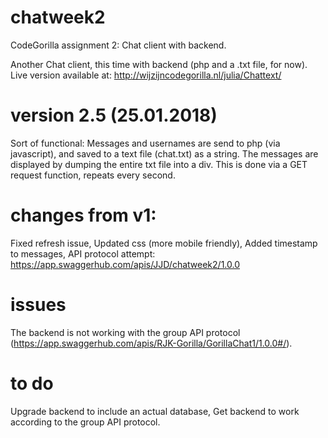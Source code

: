 # chatweek2
CodeGorilla assignment 2: Chat client with backend. 

Another Chat client, this time with backend (php and a .txt file, for now). Live version available at: http://wijzijncodegorilla.nl/julia/Chattext/
 
# version 2.5 (25.01.2018)
Sort of functional: Messages and usernames are send to php (via javascript), and saved to a text file (chat.txt) as a string. 
The messages are displayed by dumping the entire txt file into a div. This is done via a GET request function, repeats every second. 
 
# changes from v1:
Fixed refresh issue,
Updated css (more mobile friendly),
Added timestamp to messages,
API protocol attempt: https://app.swaggerhub.com/apis/JJD/chatweek2/1.0.0

# issues
The backend is not working with the group API protocol (https://app.swaggerhub.com/apis/RJK-Gorilla/GorillaChat1/1.0.0#/). 

# to do
Upgrade backend to include an actual database,
Get backend to work according to the group API protocol.
